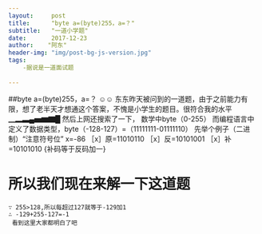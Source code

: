 ```yaml
---
layout:     post
title:      "byte a=(byte)255，a=？"
subtitle:   "一道小学题"
date:       2017-12-23 
author:    "阿东"
header-img: "img/post-bg-js-version.jpg"
tags:
    -据说是一道面试题
 
---
```

 ##byte a=(byte)255，a=？
☺☺ 东东昨天被问到的一道题，由于之前能力有限，想了老半天才想通这个答案，不愧是小学生的题目。很符合我的水平 ▁▂▃▄▅▆▇█
然后上网还搜索了一下，
数学中byte（0-255）
而编程语言中定义了数据类型，byte（-128-127）=（11111111-01111110）
先举个例子（二进制）“注意符号位”
  x=-86
  ［x］原=11010110
  ［x］反=10101001
  ［x］补=10101010   {补码等于反码加一}
 # 所以我们现在来解一下这道题
    ∵ 255>128,所以每超过127就等于-129加1
    ∴ -129+255-127=-1
     看到这里大家都明白了吧
                      
 
